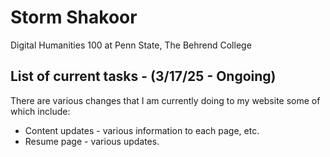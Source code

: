 # Storm Shakoor
Digital Humanities 100 at Penn State, The Behrend College

## List of current tasks - (3/17/25 - Ongoing)
There are various changes that I am currently doing to my website some of which include:
- Content updates - various information to each page, etc.
- Resume page - various updates.

